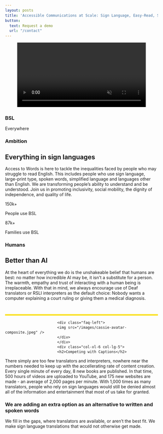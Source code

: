 ```yaml
---
layout: posts
title: 'Accessible Communications at Scale: Sign Language, Easy-Read, Spoken Word, International Languages'
button: 
  text: Request a demo
  url: "/contact"
---
```

<div>
<div class="section winbiz-counter-section-2 section-padding-02">
            <div class="container">
                <div class="counter-wrap">
                    <div class="row g-0">
                        <div class="col-lg-6">
                            <!-- Counter Image Start -->
                            <div class="counter-img">
                                <div class="container">
  <figure id="videoContainer" data-fullscreen="false">
    <video
      volume="0.0"
      width="100%"
      id="video"
      preload="auto"
      disablePictureInPicture
      controlslist="nodownload"
      autoplay
      muted
      loop
    >
      <source
        src="https://cdn.api.video/vod/vi4DWPQppZSA6kNRsRrttMLW/mp4/1080/source.mp4"
        type="video/mp4"
        aria-labelledby="title"
        aria-describedby="transcript"
      >
      <iframe src="https://embed.api.video/vod/vi4DWPQppZSA6kNRsRrttMLW" width="100%" frameborder="0" scrolling="no" allowfullscreen="true">
      </iframe>
    </video>
  </figure>
</div>
                                <div class="experience">
                                    <h3 class="number">BSL</h3>
                                    <span>Everywhere</span>
                                </div>
                            </div>
                            <!-- Counter Image End -->
                        </div>
                        <div class="col-lg-6">
                            <div class="counter-content-wrap">
                                <div class="section-title" >
                                    <h3 class="sub-title sub-title2">Ambition
</h3>
                                    <h2 class="title">Everything in sign languages</h2>
                                </div>
                                <p class="text">Access to Words is here to tackle the inequalities faced by people who may struggle to read English.  This includes people who use sign language, large-print type, spoken words, simplified language and languages other than English.
                                We are transforming people’s ability to understand and be understood.  Join us in promoting inclusivity, social mobility, the dignity of independence, and quality of life.</p>
                                <div class="counter-item-wrap">
                                    <div class="row">
                                        <div class="col-sm-6">
                                            <!-- Single Counter Start -->
                                            <div class="single-counter">
                                                <div class="counter-content">
                                                    <span><span class="counter">150</span>k+</span>
                                                    <p>People use BSL</p>
                                                </div>
                                            </div>
                                            <!-- Single Counter End -->
                                        </div>
                                        <div class="col-sm-6">
                                            <!-- Single Counter Start -->
                                            <div class="single-counter">
                                                <div class="counter-content">
                                                    <span><span class="counter">87</span>k+</span>
                                                    <p>Families use BSL</p>
                                                </div>
                                            </div>
                                            <!-- Single Counter End -->
                                        </div>
                                    </div>
                                </div>
                            </div>
                        </div>
                    </div>
                </div>
            </div>
        </div><div class="winbiz-faq-section winbiz-faq-section-5 section section-padding">
            <div class="container">
                <div class="faq-wrap">
                    <div class="row align-items-center" style="padding-bottom:30px;border-bottom:5px solid #fae128">
                        <div class="col-lg-7">
                            <div class="section-title">
                                <h3 class="sub-title sub-title2">Humans</h3>
                                <h2 class="title">Better than AI</h2>
                            </div>
                        </div>
                        <div class="col-lg-5">
                            <p class="title-text">At the heart of everything we do is the unshakeable belief that humans are best: no matter how incredible AI may be, it isn't a substitute for a person.  The warmth, empathy and trust of interacting with a human being is irreplaceable.  With that in mind, we always encourage use of Deaf translators or RSLI interpreters as the default choice:  Nobody wants a computer explaining a court ruling or giving them a medical diagnosis.</p>
                        </div>
                    </div>
                    <!-- Author Skill Wrap Start-->
                    <div class="author-skill-wrap">
                        <div class="row">
                            <div class="col-xl-6 col-lg-7">

                            <div class="faq-left">
                            <img src="/images/cassie-avatar-composite.jpeg" />
                            </div>
                            </div>
                            <div class="col-xl-6 col-lg-5">
                            <h2>Competing with Captions</h2>
<p>There simply are too few translators and interpreters, nowhere near the numbers needed to keep up with the accellerating rate of content creation.  Every single minute of every day, 8 new books are published.  In that time, 500 hours of videos are uploaded to YouTube, and 175 new websites are made - an average of 2,000 pages per minute.  With 1,000 times as many translators, people who rely on sign languages would still be denied almost all of the information and entertainment that most of us take for granted.
<h3>We are adding an extra option as an alternative to written and spoken words</h3>
We fill in the gaps, where translators are available, or aren’t the best fit.  We make sign language translations that would not otherwise get made.  
</p>                            </div>
                        </div>
                    </div>
                    <!-- Author Skill Wrap End-->
                </div>
            </div>
        </div>
        </div>